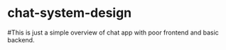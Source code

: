# chat-system-design

#This is just a simple overview of chat app with poor frontend and basic backend.
